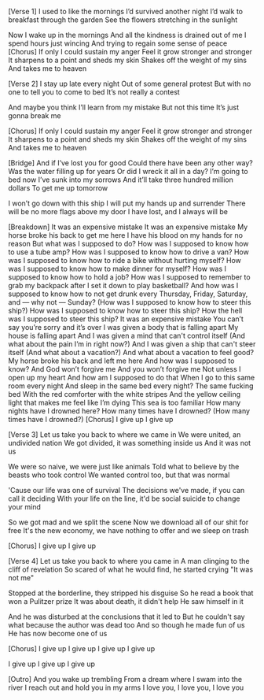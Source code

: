 [Verse 1]
I used to like the mornings
I’d survived another night
I’d walk to breakfast through the garden
See the flowers stretching in the sunlight

Now I wake up in the mornings
And all the kindness is drained out of me
I spend hours just wincing
And trying to regain some sense of peace
[Chorus]
If only I could sustain my anger
Feel it grow stronger and stronger
It sharpens to a point and sheds my skin
Shakes off the weight of my sins
And takes me to heaven

[Verse 2]
I stay up late every night
Out of some general protest
But with no one to tell you to come to bed
It’s not really a contest

And maybe you think
I’ll learn from my mistake
But not this time
It’s just gonna break me

[Chorus]
If only I could sustain my anger
Feel it grow stronger and stronger
It sharpens to a point and sheds my skin
Shakes off the weight of my sins
And takes me to heaven

[Bridge]
And if I’ve lost you for good
Could there have been any other way?
Was the water filling up for years
Or did I wreck it all in a day?
I’m going to bed now
I’ve sunk into my sorrows
And it’ll take three hundred million dollars
To get me up tomorrow

I won’t go down with this ship
I will put my hands up and surrender
There will be no more flags above my door
I have lost, and I always will be

[Breakdown]
It was an expensive mistake
It was an expensive mistake
My horse broke his back to get me here
I have his blood on my hands for no reason
But what was I supposed to do?
How was I supposed to know how to use a tube amp?
How was I supposed to know how to drive a van?
How was I supposed to know how to ride a bike without hurting myself?
How was I supposed to know how to make dinner for myself?
How was I supposed to know how to hold a job?
How was I supposed to remember to grab my backpack after I set it down to play basketball?
And how was I supposed to know how to not get drunk every
Thursday, Friday, Saturday, and — why not — Sunday?
(How was I supposed to know how to steer this ship?)
How was I supposed to know how to steer this ship?
How the hell was I supposed to steer this ship?
It was an expensive mistake
You can’t say you’re sorry and it’s over
I was given a body that is falling apart
My house is falling apart
And I was given a mind that can't control itself
(And what about the pain I’m in right now?)
And I was given a ship that can't steer itself
(And what about a vacation?)
And what about a vacation to feel good?
My horse broke his back and left me here
And how was I supposed to know?
And God won’t forgive me
And you won’t forgive me
Not unless I open up my heart
And how am I supposed to do that
When I go to this same room every night
And sleep in the same bed every night?
The same fucking bed
With the red comforter with the white stripes
And the yellow ceiling light that makes me feel like I’m dying
This sea is too familiar
How many nights have I drowned here?
How many times have I drowned?
(How many times have I drowned?)
[Chorus]
I give up
I give up

[Verse 3]
Let us take you back to where we came in
We were united, an undivided nation
We got divided, it was something inside us
And it was not us

We were so naive, we were just like animals
Told what to believe by the beasts who took control
We wanted control too, but that was normal

'Cause our life was one of survival
The decisions we've made, if you can call it deciding
With your life on the line, it'd be social suicide to change your mind

So we got mad and we split the scene
Now we download all of our shit for free
It's the new economy, we have nothing to offer and we sleep on trash

[Chorus]
I give up
I give up

[Verse 4]
Let us take you back to where you came in
A man clinging to the cliff of revelation
So scared of what he would find, he started crying
"It was not me"

Stopped at the borderline, they stripped his disguise
So he read a book that won a Pulitzer prize
It was about death, it didn't help
He saw himself in it

And he was disturbed at the conclusions that it led to
But he couldn't say what because the author was dead too
And so though he made fun of us
He has now become one of us

[Chorus]
I give up
I give up
I give up
I give up

I give up
I give up
I give up

[Outro]
And you wake up trembling
From a dream where I swam into the river
I reach out and hold you in my arms
I love you, I love you, I love you

